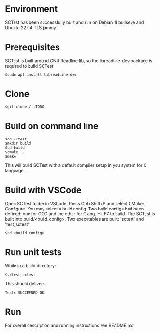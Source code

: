 # Environment
SCTest has been successfully built and run on Debian 11 bullseye and Ubuntu 22.04 TLS jammy.
# Prerequisites
SCTest is built around GNU Readline lib, so the libreadline-dev package is required to build SCTest:

    $sudo apt install libreadline-dev

# Clone 

    $git clone /..TODO

# Build on command line

    $cd sctest
    $mkdir build
    $cd build
    $cmake ..
    $make

This will build SCTest with a default compiler setup in you system for C language.

# Build with VSCode
Open SCTest folder in VSCode. Press Ctrl+Shift+P and select CMake: Configure. 
You may select a build config. Two build configs had been defined: one for GCC and the other for Clang.
Hit F7 to build. The SCTest is built into build/<build_config>.
Two executables are built: 'sctest' and 'test_sctest'.

    $cd <build_config>

# Run unit tests
While in a build directory:

    $./test_sctest

This should deliver:

    Tests SUCCEEDED OK.

# Run
For overall description and running instructions see README.md


